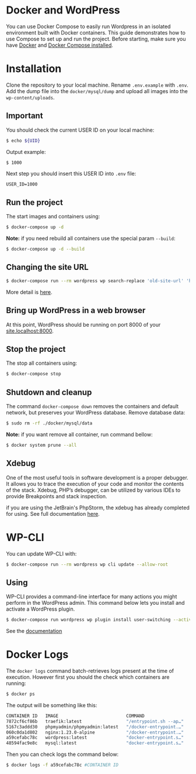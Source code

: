 Docker and WordPress
====================
You can use Docker Compose to easily run Wordpress in an isolated environment built with Docker containers.
This guide demonstrates how to use Compose to set up and run the project.
Before starting, make sure you have [Docker](https://docs.docker.com/get-docker/) and [Docker Compose installed](https://docs.docker.com/compose/install/).

Installation
============
Clone the repository to your local machine. Rename `.env.example` with `.env`. Add the dump file into the `docker/mysql/dump` and upload all images into the `wp-content/uploads`.

Important
---------
You should check the current USER ID on your local machine:

```bash
$ echo ${UID}
```

Output example:
```bash
$ 1000
```
Next step you should insert this USER ID into `.env` file:

```dotenv
USER_ID=1000
```

Run the project
---------------
The start images and containers using:

```bash
$ docker-compose up -d
```

**Note:** if you need rebuild all containers use the special param `--build`:
```bash
$ docker-compose up -d --build
```

Changing the site URL
---------------------
```bash 
$ docker-compose run --rm wordpress wp search-replace 'old-site-url' 'http://site.localhost:8000' --skip-columns=guid
```
More detail is [here](https://wordpress.org/support/article/changing-the-site-url).

Bring up WordPress in a web browser
-----------------------------------
At this point, WordPress should be running on port 8000 of your [site.localhost:8000](http://site.localhost:8000).

Stop the project
----------------
The stop all containers using:

```bash
$ docker-compose stop
```

Shutdown and cleanup
--------------------
The command `docker-compose down` removes the containers and default network, but preserves your WordPress database.
Remove database data:

```bash
$ sudo rm -rf ./docker/mysql/data
```

**Note:** if you want remove all container, run command bellow:

```bash
$ docker system prune --all
```

Xdebug
------
One of the most useful tools in software development is a proper debugger.
It allows you to trace the execution of your code and monitor the contents of the stack.
Xdebug, PHP’s debugger, can be utilized by various IDEs to provide Breakpoints and stack inspection.

if you are using the JetBrain's PhpStorm, the xdebug has already completed for using.
See full documentation [here](https://xdebug.org/docs/).

WP-CLI
======

You can update WP-CLI with:

```bash
$ docker-compose run --rm wordpress wp cli update --allow-root
```

Using
-----
WP-CLI provides a command-line interface for many actions you might perform in the WordPress admin. This command below
lets you install and activate a WordPress plugin.

```bash
$ docker-compose run wordpress wp plugin install user-switching --activate --allow-root
```
See the [documentation](https://wp-cli.org/)

Docker Logs
===========
The `docker logs` command batch-retrieves logs present at the time of execution.
However first you should the check which containers are running:

```bash
$ docker ps
```
The output will be something like this:
```bash
CONTAINER ID   IMAGE                          COMMAND                  CREATED          STATUS         PORTS                                                  NAMES
7872cf6cf86b   traefik:latest                 "/entrypoint.sh --ap…"   9 seconds ago    Up 7 seconds   0.0.0.0:8000->80/tcp, :::8000->80/tcp                  simple-theme-traefik
5167c3addd30   phpmyadmin/phpmyadmin:latest   "/docker-entrypoint.…"   9 seconds ago    Up 8 seconds   0.0.0.0:8001->80/tcp, :::8001->80/tcp                  simple-theme-phpmyadmin
060c0da1d802   nginx:1.23.0-alpine            "/docker-entrypoint.…"   9 seconds ago    Up 8 seconds   80/tcp                                                 simple-theme-nginx
a59cefabc78c   wordpress:latest               "docker-entrypoint.s…"   10 seconds ago   Up 8 seconds   9000/tcp                                               simple-theme-wordpress
48594fac9e8c   mysql:latest                   "docker-entrypoint.s…"   10 seconds ago   Up 8 seconds   33060/tcp, 0.0.0.0:3307->3306/tcp, :::3307->3306/tcp   simple-theme-mysql
```
Then you can check logs the command below:

```bash
$ docker logs -f a59cefabc78c #CONTAINER ID
```
